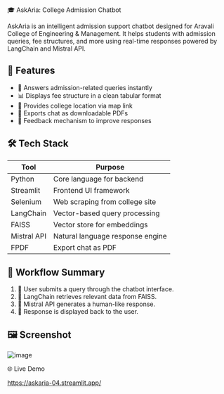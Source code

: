 🎓 AskAria: College Admission Chatbot

AskAria is an intelligent admission support chatbot designed for Aravali College of Engineering & Management. It helps students with admission queries, fee structures, and more using real-time responses powered by LangChain and Mistral API.

## 🚀 Features

- 💬 Answers admission-related queries instantly
- 📊 Displays fee structure in a clean tabular format
- 📍 Provides college location via map link
- 📁 Exports chat as downloadable PDFs
- 📝 Feedback mechanism to improve responses


## 🛠️ Tech Stack

| Tool        | Purpose                          |
|-------------|----------------------------------|
| Python      | Core language for backend        |
| Streamlit   | Frontend UI framework            |
| Selenium    | Web scraping from college site   |
| LangChain   | Vector-based query processing    |
| FAISS       | Vector store for embeddings      |
| Mistral API | Natural language response engine |
| FPDF        | Export chat as PDF               |

## 🧩 Workflow Summary

1. 👤 User submits a query through the chatbot interface.
2. 🧠 LangChain retrieves relevant data from FAISS.
3. 🤖 Mistral API generates a human-like response.
4. 💬 Response is displayed back to the user.

## 🖼️ Screenshot

![image](https://github.com/user-attachments/assets/40cf5abb-cf9e-4d48-916b-fd991123bfb9)




🌐 Live Demo

https://askaria-04.streamlit.app/

